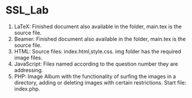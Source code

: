 # SSL_Lab
1) LaTeX: Finished document also available in the folder, main.tex is the source file.
2) Beamer: Finished document also available in the folder, main.tex is the source file.
3) HTML: Source files: index.html,style.css. img folder has the required image files.
4) JavaScript: Files named according to the question number they are addressing.
5) PHP: Image Album with the functionality of surfing the images in a directory, adding or deleting images with certain restrictions. Start file: index.php.
